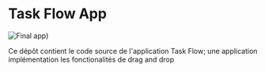 # Task Flow App

![Final app]([public/final_app.png))

Ce dépôt contient le code source de l'application Task Flow; une application
implémentation les fonctionalités de drag and drop
